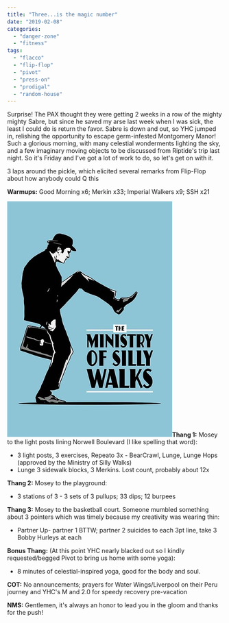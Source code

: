```yaml
---
title: "Three...is the magic number"
date: "2019-02-08"
categories: 
  - "danger-zone"
  - "fitness"
tags: 
  - "flacco"
  - "flip-flop"
  - "pivot"
  - "press-on"
  - "prodigal"
  - "random-house"
---
```


Surprise! The PAX thought they were getting 2 weeks in a row of the mighty mighty Sabre, but since he saved my arse last week when I was sick, the least I could do is return the favor. Sabre is down and out, so YHC jumped in, relishing the opportunity to escape germ-infested Montgomery Manor! Such a glorious morning, with many celestial wonderments lighting the sky, and a few imaginary moving objects to be discussed from Riptide's trip last night. So it's Friday and I've got a lot of work to do, so let's get on with it.

3 laps around the pickle, which elicited several remarks from Flip-Flop about how anybody could Q this

**Warmups:** Good Morning x6; Merkin x33; Imperial Walkers x9; SSH x21

**![ministry](images/ministry.jpg)Thang 1:** Mosey to the light posts lining Norwell Boulevard (I like spelling that word):

- 3 light posts, 3 exercises, Repeato 3x - BearCrawl, Lunge, Lunge Hops (approved by the Ministry of Silly Walks)
- Lunge 3 sidewalk blocks, 3 Merkins. Lost count, probably about 12x

**Thang 2:** Mosey to the playground:

- 3 stations of 3 - 3 sets of 3 pullups; 33 dips; 12 burpees

**Thang 3:** Mosey to the basketball court. Someone mumbled something about 3 pointers which was timely because my creativity was wearing thin:

- Partner Up- partner 1 BTTW; partner 2 suicides to each 3pt line, take 3 Bobby Hurleys at each

**Bonus Thang:** (At this point YHC nearly blacked out so I kindly requested/begged Pivot to bring us home with some yoga):

- 8 minutes of celestial-inspired yoga, good for the body and soul.

**COT:** No announcements; prayers for Water Wings/Liverpool on their Peru journey and YHC's M and 2.0 for speedy recovery pre-vacation

**NMS:** Gentlemen, it's always an honor to lead you in the gloom and thanks for the push!
